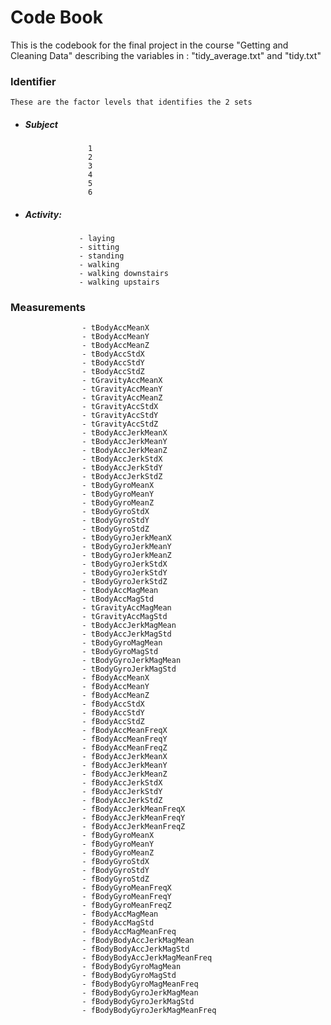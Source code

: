 # Code Book 

This is the codebook for the final project in the course "Getting and Cleaning Data" describing the variables in :
"tidy_average.txt" and "tidy.txt"

### Identifier
    These are the factor levels that identifies the 2 sets
  - ##### Subject
                      1
                      2
                      3
                      4
                      5
                      6

  - #####  Activity: 
                    - laying           
                    - sitting
                    - standing
                    - walking
                    - walking downstairs
                    - walking upstairs 

### Measurements
                    - tBodyAccMeanX
                    - tBodyAccMeanY
                    - tBodyAccMeanZ
                    - tBodyAccStdX
                    - tBodyAccStdY
                    - tBodyAccStdZ
                    - tGravityAccMeanX
                    - tGravityAccMeanY
                    - tGravityAccMeanZ
                    - tGravityAccStdX
                    - tGravityAccStdY
                    - tGravityAccStdZ
                    - tBodyAccJerkMeanX
                    - tBodyAccJerkMeanY
                    - tBodyAccJerkMeanZ
                    - tBodyAccJerkStdX
                    - tBodyAccJerkStdY
                    - tBodyAccJerkStdZ
                    - tBodyGyroMeanX
                    - tBodyGyroMeanY
                    - tBodyGyroMeanZ
                    - tBodyGyroStdX
                    - tBodyGyroStdY
                    - tBodyGyroStdZ
                    - tBodyGyroJerkMeanX
                    - tBodyGyroJerkMeanY
                    - tBodyGyroJerkMeanZ
                    - tBodyGyroJerkStdX
                    - tBodyGyroJerkStdY
                    - tBodyGyroJerkStdZ
                    - tBodyAccMagMean
                    - tBodyAccMagStd
                    - tGravityAccMagMean
                    - tGravityAccMagStd
                    - tBodyAccJerkMagMean
                    - tBodyAccJerkMagStd
                    - tBodyGyroMagMean
                    - tBodyGyroMagStd
                    - tBodyGyroJerkMagMean
                    - tBodyGyroJerkMagStd
                    - fBodyAccMeanX
                    - fBodyAccMeanY
                    - fBodyAccMeanZ
                    - fBodyAccStdX
                    - fBodyAccStdY
                    - fBodyAccStdZ
                    - fBodyAccMeanFreqX
                    - fBodyAccMeanFreqY
                    - fBodyAccMeanFreqZ           
                    - fBodyAccJerkMeanX
                    - fBodyAccJerkMeanY
                    - fBodyAccJerkMeanZ
                    - fBodyAccJerkStdX
                    - fBodyAccJerkStdY
                    - fBodyAccJerkStdZ
                    - fBodyAccJerkMeanFreqX
                    - fBodyAccJerkMeanFreqY
                    - fBodyAccJerkMeanFreqZ
                    - fBodyGyroMeanX
                    - fBodyGyroMeanY
                    - fBodyGyroMeanZ
                    - fBodyGyroStdX
                    - fBodyGyroStdY
                    - fBodyGyroStdZ
                    - fBodyGyroMeanFreqX
                    - fBodyGyroMeanFreqY
                    - fBodyGyroMeanFreqZ
                    - fBodyAccMagMean
                    - fBodyAccMagStd
                    - fBodyAccMagMeanFreq
                    - fBodyBodyAccJerkMagMean
                    - fBodyBodyAccJerkMagStd
                    - fBodyBodyAccJerkMagMeanFreq
                    - fBodyBodyGyroMagMean
                    - fBodyBodyGyroMagStd
                    - fBodyBodyGyroMagMeanFreq
                    - fBodyBodyGyroJerkMagMean
                    - fBodyBodyGyroJerkMagStd
                    - fBodyBodyGyroJerkMagMeanFreq